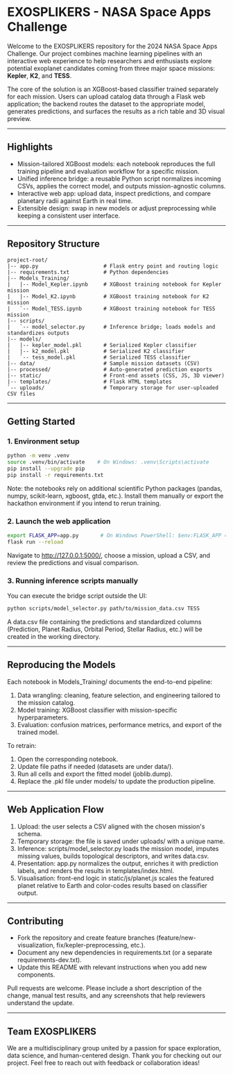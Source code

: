 # EXOSPLIKERS - NASA Space Apps Challenge

Welcome to the EXOSPLIKERS repository for the 2024 NASA Space Apps Challenge. Our project combines machine learning pipelines with an interactive web experience to help researchers and enthusiasts explore potential exoplanet candidates coming from three major space missions: **Kepler**, **K2**, and **TESS**.

The core of the solution is an XGBoost-based classifier trained separately for each mission. Users can upload catalog data through a Flask web application; the backend routes the dataset to the appropriate model, generates predictions, and surfaces the results as a rich table and 3D visual preview.

---

## Highlights

- Mission-tailored XGBoost models: each notebook reproduces the full training pipeline and evaluation workflow for a specific mission.
- Unified inference bridge: a reusable Python script normalizes incoming CSVs, applies the correct model, and outputs mission-agnostic columns.
- Interactive web app: upload data, inspect predictions, and compare planetary radii against Earth in real time.
- Extensible design: swap in new models or adjust preprocessing while keeping a consistent user interface.

---

## Repository Structure

```
project-root/
|-- app.py                     # Flask entry point and routing logic
|-- requirements.txt           # Python dependencies
|-- Models_Training/
|   |-- Model_Kepler.ipynb     # XGBoost training notebook for Kepler mission
|   |-- Model_K2.ipynb         # XGBoost training notebook for K2 mission
|   `-- Model_TESS.ipynb       # XGBoost training notebook for TESS mission
|-- scripts/
|   `-- model_selector.py      # Inference bridge; loads models and standardizes outputs
|-- models/
|   |-- kepler_model.pkl       # Serialized Kepler classifier
|   |-- k2_model.pkl           # Serialized K2 classifier
|   `-- tess_model.pkl         # Serialized TESS classifier
|-- data/                      # Sample mission datasets (CSV)
|-- processed/                 # Auto-generated prediction exports
|-- static/                    # Front-end assets (CSS, JS, 3D viewer)
|-- templates/                 # Flask HTML templates
`-- uploads/                   # Temporary storage for user-uploaded CSV files
```

---

## Getting Started

### 1. Environment setup

```bash
python -m venv .venv
source .venv/bin/activate    # On Windows: .venv\Scripts\activate
pip install --upgrade pip
pip install -r requirements.txt
```

Note: the notebooks rely on additional scientific Python packages (pandas, numpy, scikit-learn, xgboost, gtda, etc.). Install them manually or export the hackathon environment if you intend to rerun training.

### 2. Launch the web application

```bash
export FLASK_APP=app.py       # On Windows PowerShell: $env:FLASK_APP = "app.py"
flask run --reload
```

Navigate to http://127.0.0.1:5000/, choose a mission, upload a CSV, and review the predictions and visual comparison.

### 3. Running inference scripts manually

You can execute the bridge script outside the UI:

```bash
python scripts/model_selector.py path/to/mission_data.csv TESS
```

A data.csv file containing the predictions and standardized columns (Prediction, Planet Radius, Orbital Period, Stellar Radius, etc.) will be created in the working directory.

---

## Reproducing the Models

Each notebook in Models_Training/ documents the end-to-end pipeline:

1. Data wrangling: cleaning, feature selection, and engineering tailored to the mission catalog.
2. Model training: XGBoost classifier with mission-specific hyperparameters.
3. Evaluation: confusion matrices, performance metrics, and export of the trained model.

To retrain:

1. Open the corresponding notebook.
2. Update file paths if needed (datasets are under data/).
3. Run all cells and export the fitted model (joblib.dump).
4. Replace the .pkl file under models/ to update the production pipeline.

---

## Web Application Flow

1. Upload: the user selects a CSV aligned with the chosen mission's schema.
2. Temporary storage: the file is saved under uploads/ with a unique name.
3. Inference: scripts/model_selector.py loads the mission model, imputes missing values, builds topological descriptors, and writes data.csv.
4. Presentation: app.py normalizes the output, enriches it with prediction labels, and renders the results in templates/index.html.
5. Visualisation: front-end logic in static/js/planet.js scales the featured planet relative to Earth and color-codes results based on classifier output.

---

## Contributing

- Fork the repository and create feature branches (feature/new-visualization, fix/kepler-preprocessing, etc.).
- Document any new dependencies in requirements.txt (or a separate requirements-dev.txt).
- Update this README with relevant instructions when you add new components.

Pull requests are welcome. Please include a short description of the change, manual test results, and any screenshots that help reviewers understand the update.

---

## Team EXOSPLIKERS

We are a multidisciplinary group united by a passion for space exploration, data science, and human-centered design. Thank you for checking out our project. Feel free to reach out with feedback or collaboration ideas!
